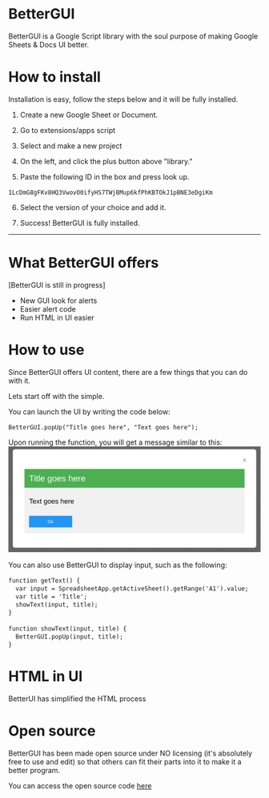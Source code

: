 # BetterGUI
BetterGUI is a Google Script library with the soul purpose of making Google Sheets &amp; Docs UI better.

# How to install

Installation is easy, follow the steps below and it will be fully installed.

1. Create a new Google Sheet or Document.

2. Go to extensions/apps script

3. Select and make a new project

4. On the left, and click the plus button above "library."

5. Paste the following ID in the box and press look up.

```
1LcDmG8gFKv8HQ3VwovO0ifyHS7TWjBMup6kfPhKBTOkJ1pBNE3eDgiKm
```

6. Select the version of your choice and add it.

7. Success! BetterGUI is fully installed.

- - -

# What BetterGUI offers

  [BetterGUI is still in progress]

  * New GUI look for alerts
  * Easier alert code
  * Run HTML in UI easier
    
# How to use

Since BetterGUI offers UI content, there are a few things that you can do with it.

Lets start off with the simple.

You can launch the UI by writing the code below:

```
BetterGUI.popUp("Title goes here", "Text goes here");
```

Upon running the function, you will get a message similar to this:
![alt text](https://github.com/WillDev12/BetterGUI/blob/2ca56518af71920e8b7cbcabb286863bb5c8f738/images/Screenshot%202023-02-02%201.13.59%20PM.png)

You can also use BetterGUI to display input, such as the following:

```
function getText() {
  var input = SpreadsheetApp.getActiveSheet().getRange('A1').value;
  var title = 'Title';
  showText(input, title);
}

function showText(input, title) {
  BetterGUI.popUp(input, title);
}
```
# HTML in UI

BetterUI has simplified the HTML process


# Open source

BetterGUI has been made open source under NO licensing (it's absolutely free to use and edit) so that others can fit their parts into it to make it a better program.

You can access the open source code [here](https://github.com/WillDev12/BetterGUI/blob/main/src/library.gs)
